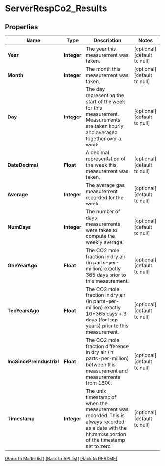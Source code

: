 # ServerRespCo2_Results
## Properties

Name | Type | Description | Notes
------------ | ------------- | ------------- | -------------
**Year** | **Integer** | The year this measurement was taken. | [optional] [default to null]
**Month** | **Integer** | The month this measurement was taken. | [optional] [default to null]
**Day** | **Integer** | The day representing the start of the week for this measurement. Measurements are taken hourly and averaged together over a week. | [optional] [default to null]
**DateDecimal** | **Float** | A decimal representation of the week this measurement was taken. | [optional] [default to null]
**Average** | **Integer** | The average gas measurement recorded for the week. | [optional] [default to null]
**NumDays** | **Integer** | The number of days measurements were taken to compute the weekly average. | [optional] [default to null]
**OneYearAgo** | **Float** | The CO2 mole fraction in dry air (in parts-per-million) exactly 365 days prior to this measurement. | [optional] [default to null]
**TenYearsAgo** | **Float** | The CO2 mole fraction in dry air (in parts-per-million) exactly 10*365 days + 3 days (for leap years) prior to this measurement. | [optional] [default to null]
**IncSincePreIndustrial** | **Float** | The CO2 mole fraction difference in dry air (in parts-per-million) between this measurement and measurements from 1800. | [optional] [default to null]
**Timestamp** | **Integer** | The unix timestamp of when the measurement was recorded. This is always recorded as a date with the hh:mm:ss portion of the timestamp set to zero. | [optional] [default to null]

[[Back to Model list]](../README.md#documentation-for-models) [[Back to API list]](../README.md#documentation-for-api-endpoints) [[Back to README]](../README.md)

